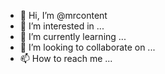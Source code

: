 - 👋 Hi, I’m @mrcontent
- 👀 I’m interested in ...
- 🌱 I’m currently learning ...
- 💞️ I’m looking to collaborate on ...
- 📫 How to reach me ...

<!---
mrcontent/mrcontent is a ✨ special ✨ repository because its `README.md` (this file) appears on your GitHub profile.
You can click the Preview link to take a look at your changes.
--->
